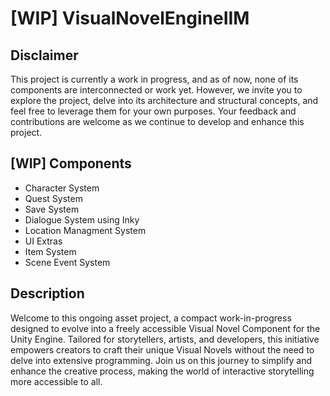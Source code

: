 # [WIP] VisualNovelEngineIIM

## Disclaimer
This project is currently a work in progress, and as of now, none of its components are interconnected or work yet. However, we invite you to explore the project, delve into its architecture and structural concepts, and feel free to leverage them for your own purposes. Your feedback and contributions are welcome as we continue to develop and enhance this project.

## [WIP] Components
 - Character System
 - Quest System
 - Save System
 - Dialogue System using Inky
 - Location Managment System
 - UI Extras
 - Item System
 - Scene Event System

## Description

Welcome to this ongoing asset project, a compact work-in-progress designed to evolve into a freely accessible Visual Novel Component for the Unity Engine. Tailored for storytellers, artists, and developers, this initiative empowers creators to craft their unique Visual Novels without the need to delve into extensive programming. Join us on this journey to simplify and enhance the creative process, making the world of interactive storytelling more accessible to all. 

